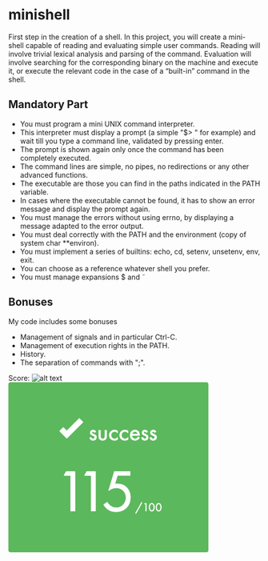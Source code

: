# minishell
First step in the creation of a shell. In this project, you will create a mini-shell capable of reading and evaluating simple user commands. 
Reading will involve trivial lexical analysis and parsing of the command. Evaluation will involve searching for the corresponding binary on the machine 
and execute it, or execute the relevant code in the case of a “built-in” command in the shell.

## Mandatory Part
* You must program a mini UNIX command interpreter.
* This interpreter must display a prompt (a simple "$> " for example) and wait till
you type a command line, validated by pressing enter.
* The prompt is shown again only once the command has been completely executed.
* The command lines are simple, no pipes, no redirections or any other advanced
functions.
* The executable are those you can find in the paths indicated in the PATH variable.
* In cases where the executable cannot be found, it has to show an error message and
display the prompt again.
* You must manage the errors without using errno, by displaying a message adapted
to the error output.
* You must deal correctly with the PATH and the environment (copy of system char
**environ).
* You must implement a series of builtins: echo, cd, setenv, unsetenv, env, exit.
* You can choose as a reference whatever shell you prefer.
* You must manage expansions $ and ˜

## Bonuses
My code includes some bonuses
* Management of signals and in particular Ctrl-C. 
* Management of execution rights in the PATH.
* History.
* The separation of commands with ";".

Score:
![alt text](https://github.com/Biffenx/minishell/115.png?raw=true "Title")
![alt text](115.png)


